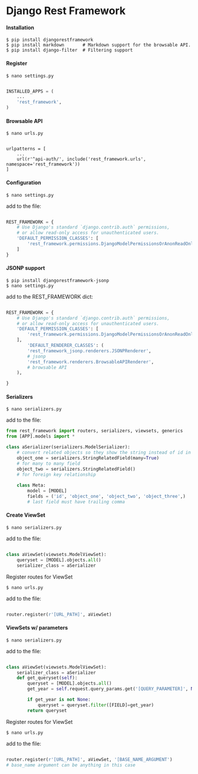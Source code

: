 Django Rest Framework
=====================

#### Installation

    $ pip install djangorestframework
    $ pip install markdown       # Markdown support for the browsable API.
    $ pip install django-filter  # Filtering support

#### Register

    $ nano settings.py
    
``` python 

INSTALLED_APPS = (
    ...
    'rest_framework',
)

```

#### Browsable API

    $ nano urls.py

``` 

urlpatterns = [
    ...
    url(r'^api-auth/', include('rest_framework.urls', namespace='rest_framework'))
]

```

#### Configuration

    $ nano settings.py

add to the file:

``` python 

REST_FRAMEWORK = {
    # Use Django's standard `django.contrib.auth` permissions,
    # or allow read-only access for unauthenticated users.
    'DEFAULT_PERMISSION_CLASSES': [
        'rest_framework.permissions.DjangoModelPermissionsOrAnonReadOnly'
    ]
}

```


#### JSONP support

    $ pip install djangorestframework-jsonp
    $ nano settings.py
    
add to the REST_FRAMEWORK dict:

``` python 

REST_FRAMEWORK = {
    # Use Django's standard `django.contrib.auth` permissions,
    # or allow read-only access for unauthenticated users.
    'DEFAULT_PERMISSION_CLASSES': [
        'rest_framework.permissions.DjangoModelPermissionsOrAnonReadOnly'
    ],
        'DEFAULT_RENDERER_CLASSES': (
        'rest_framework_jsonp.renderers.JSONPRenderer',
        # jsonp
        'rest_framework.renderers.BrowsableAPIRenderer',
        # browsable API
    ),

}

```


#### Serializers 

    $ nano serializers.py

add to the file:

``` python 
from rest_framework import routers, serializers, viewsets, generics
from [APP].models import *

class aSerializer(serializers.ModelSerializer):
    # convert related objects so they show the string instead of id in API
    object_one = serializers.StringRelatedField(many=True)
    # for many to many field
    object_two = serializers.StringRelatedField()
    # for foreign key relationship
    
    class Meta:
        model = [MODEL]
        fields = ('id', 'object_one', 'object_two', 'object_three',)
        # last field must have trailing comma


```

#### Create ViewSet

    $ nano serializers.py

add to the file:

``` python

class aViewSet(viewsets.ModelViewSet):
    queryset = [MODEL].objects.all()
    serializer_class = aSerializer

```

Register routes for ViewSet

    $ nano urls.py

add to the file:

``` python

router.register(r'[URL_PATH]', aViewSet)

```

#### ViewSets w/ parameters 

    $ nano serializers.py
    
add to the file:

``` python

class aViewSet(viewsets.ModelViewSet):
    serializer_class = aSerializer
    def get_queryset(self):
        queryset = [MODEL].objects.all()
        get_year = self.request.query_params.get('[QUERY_PARAMETER]', None)

        if get_year is not None:
            queryset = queryset.filter([FIELD]=get_year)
        return queryset

```

Register routes for ViewSet

    $ nano urls.py

add to the file:

``` python

router.register(r'[URL_PATH]', aViewSet, '[BASE_NAME_ARGUMENT')
# base_name argument can be anything in this case

```

